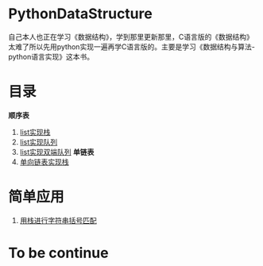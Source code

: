 # PythonDataStructure
自己本人也正在学习《数据结构》，学到那里更新那里，C语言版的《数据结构》太难了所以先用python实现一遍再学C语言版的。主要是学习《数据结构与算法-python语言实现》这本书。
# 目录
**顺序表**
1. [list实现栈](https://github.com/unlili/PythonDataStructure/blob/master/stack.py) 
2. [list实现队列](https://github.com/unlili/PythonDataStructure/blob/master/ArrayQueue.py)
3. [list实现双端队列](https://github.com/unlili/PythonDataStructure/blob/master/double_queue.py)
**单链表**
4. [单向链表实现栈](https://github.com/unlili/PythonDataStructure/blob/master/LinkedStack.py)

# 简单应用
1. [用栈进行字符串括号匹配](https://github.com/unlili/PythonDataStructure/blob/master/stack_test.py)

# To be continue


